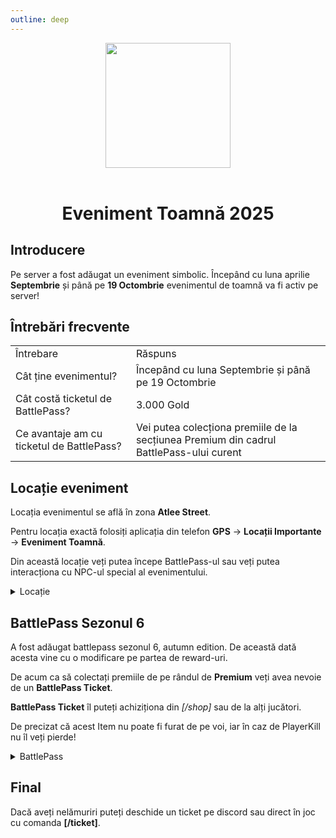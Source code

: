 ```yaml
---
outline: deep
---
```


<center>
<img src="https://i.imgur.com/3RnVHjZ.png" style="width:200px; height:200px;" />
</center>
<br />

# <p align="center"> Eveniment Toamnă 2025 </p>

## Introducere

Pe server a fost adăugat un eveniment simbolic. Începând cu luna aprilie **Septembrie** și până pe **19 Octombrie** evenimentul de toamnă va fi activ pe server!

## Întrebări frecvente

<table>
    <tr>
        <td>Întrebare</td>
        <td>Răspuns</td>
    </tr>
    <tr>
        <td>Cât ține evenimentul?</td>
        <td>Începând cu luna Septembrie și până pe 19 Octombrie</td>
    </tr>
    <tr>
        <td>Cât costă ticketul de BattlePass?</td>
        <td>3.000 Gold</td>
    </tr>
      <tr>
        <td>Ce avantaje am cu ticketul de BattlePass?</td>
        <td>Vei putea colecționa premiile de la secțiunea Premium din cadrul BattlePass-ului curent</td>
    </tr>
</table>

## Locație eveniment

Locația evenimentul se află în zona **Atlee Street**.

Pentru locația exactă folosiți aplicația din telefon **GPS** -> **Locații Importante** -> **Eveniment Toamnă**.

Din această locație veți putea începe BattlePass-ul sau veți putea interacționa cu NPC-ul special al evenimentului.

<details>
  <summary>Locație</summary>
  <img src="https://v.b-zone.ro/images/wiki/autumn-location.jpeg" alt="BP">
</details>

## BattlePass Sezonul 6

A fost adăugat battlepass sezonul 6, autumn edition. De această dată acesta vine cu o modificare pe partea de reward-uri.

De acum ca să colectați premiile de pe rândul de **Premium** veți avea nevoie de un **BattlePass Ticket**.

**BattlePass Ticket** îl puteți achiziționa din *[/shop]* sau de la alți jucători.

De precizat că acest Item nu poate fi furat de pe voi, iar în caz de PlayerKill nu îl veți pierde!

<details>
  <summary>BattlePass</summary>
  <img src="https://v.b-zone.ro/images/wiki/bp.png" alt="BP">
</details>

## Final

Dacă aveți nelămuriri puteți deschide un ticket pe discord sau direct în joc cu comanda **[/ticket]**.
